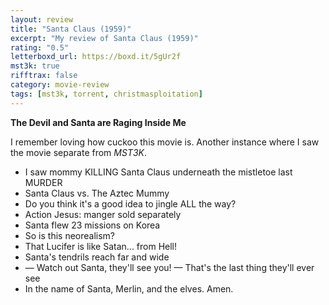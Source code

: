```yaml
---
layout: review
title: "Santa Claus (1959)"
excerpt: "My review of Santa Claus (1959)"
rating: "0.5"
letterboxd_url: https://boxd.it/5gUr2f
mst3k: true
rifftrax: false
category: movie-review
tags: [mst3k, torrent, christmasploitation]
---
```


<b>The Devil and Santa are Raging Inside Me</b>

I remember loving how cuckoo this movie is. Another instance where I saw the movie separate from <i>MST3K</i>.

- I saw mommy KILLING Santa Claus underneath the mistletoe last MURDER
- Santa Claus vs. The Aztec Mummy
- Do you think it's a good idea to jingle ALL the way?
- Action Jesus: manger sold separately
- Santa flew 23 missions on Korea
- So is this neorealism?
- That Lucifer is like Satan... from Hell!
- Santa's tendrils reach far and wide
- — Watch out Santa, they'll see you! — That's the last thing they'll ever see
- In the name of Santa, Merlin, and the elves. Amen.
